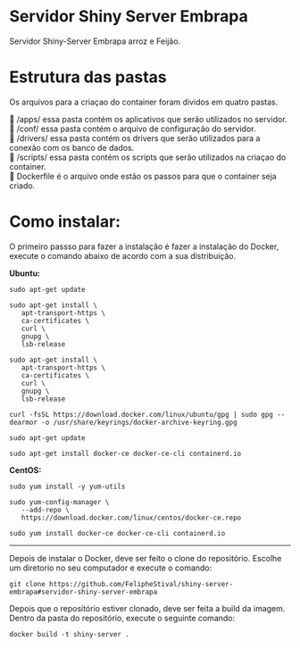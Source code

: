 # Servidor Shiny Server Embrapa

Servidor Shiny-Server Embrapa arroz e Feijão.

# Estrutura das pastas

Os arquivos para a criaçao do container foram dividos em quatro pastas.

:file_folder: /apps/ essa pasta contém os aplicativos que serão utilizados no servidor. <br>
:file_folder: /conf/ essa pasta contém o arquivo de configuração do servidor. <br>
:file_folder: /drivers/ essa pasta contém os drivers que serão utilizados para a conexão com os banco de dados. <br>
:file_folder: /scripts/ essa pasta contém os scripts que serão utilizados na criaçao do container. <br>
:bookmark_tabs: Dockerfile é o arquivo onde estão os passos para que o container seja criado. <br>

# Como instalar:

O primeiro passso para fazer a instalação é fazer a instalação do Docker, execute o comando abaixo de acordo com a sua distribuição. <br>

 <strong>Ubuntu: </strong> <br>
 ```
 sudo apt-get update
 ```
 ```
 sudo apt-get install \
    apt-transport-https \
    ca-certificates \
    curl \
    gnupg \
    lsb-release
 ```
 ```
 sudo apt-get install \
    apt-transport-https \
    ca-certificates \
    curl \
    gnupg \
    lsb-release
 ```
 ```
 curl -fsSL https://download.docker.com/linux/ubuntu/gpg | sudo gpg --dearmor -o /usr/share/keyrings/docker-archive-keyring.gpg
 ```
 ```
 sudo apt-get update
 ```
 ```
 sudo apt-get install docker-ce docker-ce-cli containerd.io
 ```
 
 <strong>CentOS: </strong> <br>
 ```
 sudo yum install -y yum-utils
 ```
 ```
 sudo yum-config-manager \
    --add-repo \
    https://download.docker.com/linux/centos/docker-ce.repo
 ```
 ```
 sudo yum install docker-ce docker-ce-cli containerd.io
 ```

<hr>
Depois de instalar o Docker, deve ser feito o clone do repositório. Escolhe um diretorio no seu computador e execute o comando: <br>

```
git clone https://github.com/FelipheStival/shiny-server-embrapa#servidor-shiny-server-embrapa
```

Depois que o repositório estiver clonado, deve ser feita a build da imagem. Dentro da pasta do repositório, execute o seguinte comando:

```
docker build -t shiny-server . 
```